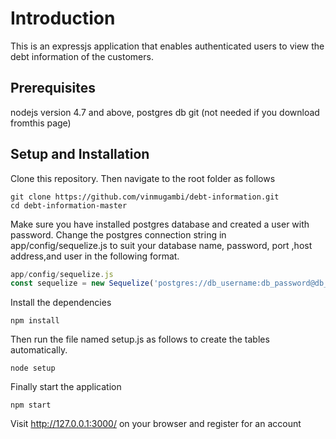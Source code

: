 # Introduction

This is an expressjs application that enables authenticated users to view the debt information of the customers.

## Prerequisites

nodejs version 4.7 and above,
postgres db
git (not needed if you download fromthis page)

## Setup and Installation
Clone this repository. Then navigate to the root folder as follows
```bash/cmd
git clone https://github.com/vinmugambi/debt-information.git
cd debt-information-master
```
Make sure you have installed postgres database and created a user with password.
Change the postgres connection string in app/config/sequelize.js to suit your database name, password, port ,host address,and user in the following format.

```js
app/config/sequelize.js
const sequelize = new Sequelize('postgres://db_username:db_password@db_host:db_port/db_name')
```

Install the dependencies

```bash/cmd
npm install
```

Then run the file named setup.js as follows to create the tables automatically.

```bash/cmd
node setup
```

Finally start the application
```bash/cmd
npm start
```
Visit http://127.0.0.1:3000/ on your browser and register for an account
